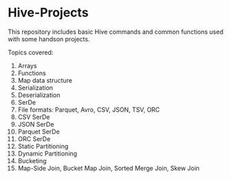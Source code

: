 # Hive-Projects
This repository includes basic Hive commands and common functions used with some handson projects.

Topics covered:
1. Arrays
2. Functions
3. Map data structure
4. Serialization
5. Deserialization
6. SerDe
7. File formats: Parquet, Avro, CSV, JSON, TSV, ORC
8. CSV SerDe
9. JSON SerDe
10. Parquet SerDe
11. ORC SerDe
12. Static Partitioning
13. Dynamic Partitioning
14. Bucketing
15. Map-Side Join, Bucket Map Join, Sorted Merge Join, Skew Join












